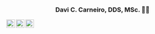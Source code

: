 <h3 align="center">Davi C. Carneiro, DDS, MSc. 🧔🏻‍</h3>

[<img align="left" alt="daviccarneiro | LinkedIn" width="22px" src="https://cdn.jsdelivr.net/npm/simple-icons@v3/icons/linkedin.svg" />][linkedin]
[<img align="left" alt="daviccarneiro | Instagram" width="22px" src="https://cdn.jsdelivr.net/npm/simple-icons@v3/icons/instagram.svg" />][instagram]
[<img align="left" alt="daviccarneiro | Flowpage" width="22px" src="https://flowimage.flow.page/resize?img=https%3A%2F%2Fcdn.flow.page%2Fimages%2F78be47f1-29ef-49af-a0ef-7f8527fe753a-profile-picture%3Fm%3D1616435509&w=320" />][Flowpage]

[instagram]: https://instagram.com/daviccarneiro
[linkedin]: https://linkedin.com/in/daviccarneiro
[Flowpage]: https://www.flowcode.com/page/daviccarneiro
